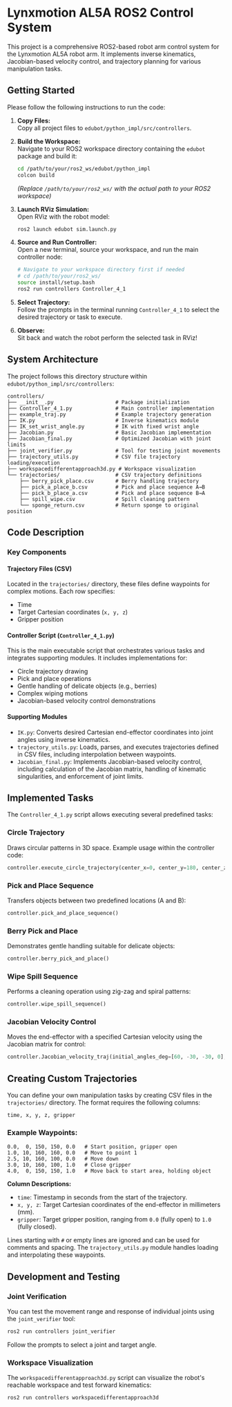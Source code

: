 # Lynxmotion AL5A ROS2 Control System

This project is a comprehensive ROS2-based robot arm control system for the Lynxmotion AL5A robot arm. It implements inverse kinematics, Jacobian-based velocity control, and trajectory planning for various manipulation tasks.

## Getting Started

Please follow the following instructions to run the code:

1.  **Copy Files:**  
    Copy all project files to `edubot/python_impl/src/controllers`.

2.  **Build the Workspace:**  
    Navigate to your ROS2 workspace directory containing the `edubot` package and build it:
    
    ```bash
    cd /path/to/your/ros2_ws/edubot/python_impl
    colcon build
    ```
    *(Replace `/path/to/your/ros2_ws/` with the actual path to your ROS2 workspace)*

3.  **Launch RViz Simulation:**  
    Open RViz with the robot model:
    
    ```bash
    ros2 launch edubot sim.launch.py
    ```

4.  **Source and Run Controller:**  
    Open a new terminal, source your workspace, and run the main controller node:
    
    ```bash
    # Navigate to your workspace directory first if needed
    # cd /path/to/your/ros2_ws/
    source install/setup.bash
    ros2 run controllers Controller_4_1
    ```

5.  **Select Trajectory:**  
    Follow the prompts in the terminal running `Controller_4_1` to select the desired trajectory or task to execute.

6.  **Observe:**  
    Sit back and watch the robot perform the selected task in RViz!

## System Architecture

The project follows this directory structure within `edubot/python_impl/src/controllers`:

```text
controllers/
├── __init__.py                    # Package initialization
├── Controller_4_1.py              # Main controller implementation
├── example_traj.py                # Example trajectory generation
├── IK.py                          # Inverse kinematics module
├── IK_set_wrist_angle.py          # IK with fixed wrist angle
├── Jacobian.py                    # Basic Jacobian implementation
├── Jacobian_final.py              # Optimized Jacobian with joint limits
├── joint_verifier.py              # Tool for testing joint movements
├── trajectory_utils.py            # CSV file trajectory loading/execution
├── workspacedifferentapproach3d.py # Workspace visualization
└── trajectories/                  # CSV trajectory definitions
    ├── berry_pick_place.csv       # Berry handling trajectory
    ├── pick_a_place_b.csv         # Pick and place sequence A→B
    ├── pick_b_place_a.csv         # Pick and place sequence B→A
    ├── spill_wipe.csv             # Spill cleaning pattern
    └── sponge_return.csv          # Return sponge to original position
```

## Code Description

### Key Components

#### **Trajectory Files (CSV)**  
Located in the `trajectories/` directory, these files define waypoints for complex motions. Each row specifies:
- Time
- Target Cartesian coordinates (`x, y, z`)
- Gripper position

#### **Controller Script (`Controller_4_1.py`)**  
This is the main executable script that orchestrates various tasks and integrates supporting modules. It includes implementations for:
- Circle trajectory drawing
- Pick and place operations
- Gentle handling of delicate objects (e.g., berries)
- Complex wiping motions
- Jacobian-based velocity control demonstrations

#### **Supporting Modules**
- `IK.py`: Converts desired Cartesian end-effector coordinates into joint angles using inverse kinematics.
- `trajectory_utils.py`: Loads, parses, and executes trajectories defined in CSV files, including interpolation between waypoints.
- `Jacobian_final.py`: Implements Jacobian-based velocity control, including calculation of the Jacobian matrix, handling of kinematic singularities, and enforcement of joint limits.

## Implemented Tasks

The `Controller_4_1.py` script allows executing several predefined tasks:

### **Circle Trajectory**  
Draws circular patterns in 3D space. Example usage within the controller code:
```python
controller.execute_circle_trajectory(center_x=0, center_y=180, center_z=150, radius=80)
```

### **Pick and Place Sequence**  
Transfers objects between two predefined locations (A and B):
```python
controller.pick_and_place_sequence()
```

### **Berry Pick and Place**  
Demonstrates gentle handling suitable for delicate objects:
```python
controller.berry_pick_and_place()
```

### **Wipe Spill Sequence**  
Performs a cleaning operation using zig-zag and spiral patterns:
```python
controller.wipe_spill_sequence()
```

### **Jacobian Velocity Control**  
Moves the end-effector with a specified Cartesian velocity using the Jacobian matrix for control:
```python
controller.Jacobian_velocity_traj(initial_angles_deg=[60, -30, -30, 0], v_desired=[0, -10, 0])
```

## Creating Custom Trajectories

You can define your own manipulation tasks by creating CSV files in the `trajectories/` directory. The format requires the following columns:

```text
time, x, y, z, gripper
```

### **Example Waypoints:**
```text
0.0,  0, 150, 150, 0.0   # Start position, gripper open
1.0, 10, 160, 160, 0.0   # Move to point 1
2.5, 10, 160, 100, 0.0   # Move down
3.0, 10, 160, 100, 1.0   # Close gripper
4.0,  0, 150, 150, 1.0   # Move back to start area, holding object
```

**Column Descriptions:**
- `time`: Timestamp in seconds from the start of the trajectory.
- `x, y, z`: Target Cartesian coordinates of the end-effector in millimeters (mm).
- `gripper`: Target gripper position, ranging from `0.0` (fully open) to `1.0` (fully closed).

Lines starting with `#` or empty lines are ignored and can be used for comments and spacing. The `trajectory_utils.py` module handles loading and interpolating these waypoints.

## Development and Testing

### **Joint Verification**
You can test the movement range and response of individual joints using the `joint_verifier` tool:
```bash
ros2 run controllers joint_verifier
```
Follow the prompts to select a joint and target angle.

### **Workspace Visualization**
The `workspacedifferentapproach3d.py` script can visualize the robot's reachable workspace and test forward kinematics:
```bash
ros2 run controllers workspacedifferentapproach3d
